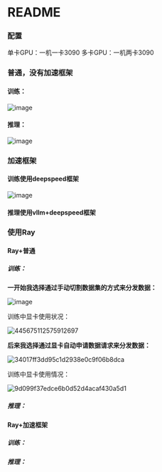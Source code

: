 # README

### 配置

单卡GPU：一机一卡3090
多卡GPU：一机两卡3090

### 普通，没有加速框架

#### 训练：

![image](https://github.com/OSH-2024/Team_SwanGeese/assets/144820167/744a0182-2808-4cb6-9d9b-10caefc9aaff)


#### 推理：

![image](https://github.com/OSH-2024/Team_SwanGeese/assets/144820167/435dc30d-0674-405a-ba6e-9cc90f46b1f2)


### 加速框架

#### 训练使用deepspeed框架
![image](https://github.com/OSH-2024/Team_SwanGeese/assets/144820167/6270be18-6e58-43ab-86ea-4dbbbdb8c5f5)


#### 推理使用vllm+deepspeed框架



### 使用Ray

#### Ray+普通
##### 训练：
**一开始我选择通过手动切割数据集的方式来分发数据：**

![image](https://github.com/OSH-2024/Team_SwanGeese/assets/144820167/3a8342f4-8e7a-428c-9111-26260539db87)



训练中显卡使用状况：


![445675112575912697](https://github.com/OSH-2024/Team_SwanGeese/assets/144820167/24958095-23a7-4443-b07e-6bbfc380c19e)



**后来我选择通过显卡自动申请数据请求来分发数据：**

![34017ff3dd95c1d2938e0c9f06b8dca](https://github.com/OSH-2024/Team_SwanGeese/assets/144820167/7d8945eb-c6cd-42e0-a296-9e79b0018995)


训练中显卡使用情况：


![9d099f37edce6b0d52d4acaf430a5d1](https://github.com/OSH-2024/Team_SwanGeese/assets/144820167/c87b8b64-a026-4dcc-9c09-531bd271a0bc)




##### 推理：



#### Ray+加速框架

##### 训练：



##### 推理：

